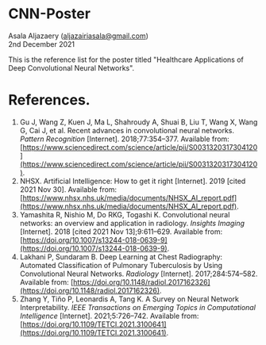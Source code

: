 # CNN-Poster
Asala Aljazaery (aljazairiasala@gmail.com)  
2nd December 2021  

This is the reference list for the poster titled "Healthcare Applications of Deep Convolutional Neural Networks".  

# References. 

1. Gu J, Wang Z, Kuen J, Ma L, Shahroudy A, Shuai B, Liu T, Wang X, Wang G, Cai J, et al. Recent advances in convolutional neural networks. _Pattern Recognition_ [Internet]. 2018;77:354–377. Available from: [https://www.sciencedirect.com/science/article/pii/S0031320317304120](https://www.sciencedirect.com/science/article/pii/S0031320317304120). 
2. NHSX. Artificial Intelligence: How to get it right [Internet]. 2019 [cited 2021 Nov 30]. Available from: [https://www.nhsx.nhs.uk/media/documents/NHSX_AI_report.pdf](https://www.nhsx.nhs.uk/media/documents/NHSX_AI_report.pdf). 
3. Yamashita R, Nishio M, Do RKG, Togashi K. Convolutional neural networks: an overview and application in radiology. _Insights Imaging_ [Internet]. 2018 [cited 2021 Nov 13];9:611–629. Available from: [https://doi.org/10.1007/s13244-018-0639-9](https://doi.org/10.1007/s13244-018-0639-9).
4. Lakhani P, Sundaram B. Deep Learning at Chest Radiography: Automated Classification of Pulmonary Tuberculosis by Using Convolutional Neural Networks. _Radiology_ [Internet]. 2017;284:574–582. Available from: [https://doi.org/10.1148/radiol.2017162326](https://doi.org/10.1148/radiol.2017162326). 
5. Zhang Y, Tiňo P, Leonardis A, Tang K. A Survey on Neural Network Interpretability. _IEEE Transactions on Emerging Topics in Computational Intelligence_ [Internet]. 2021;5:726–742. Available from: [https://doi.org/10.1109/TETCI.2021.3100641](https://doi.org/10.1109/TETCI.2021.3100641).
